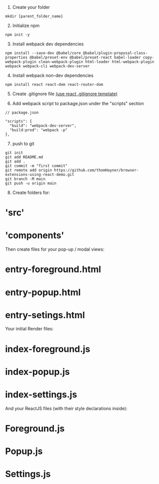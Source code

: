 1. Create your folder 
```
mkdir [parent_folder_name}
```

2. Initialize npm
```
npm init -y
```

3. Install webpack dev dependencies
```
npm install --save-dev @babel/core @babel/plugin-proposal-class-properties @babel/preset-env @babel/preset-react babel-loader copy-webpack-plugin clean-webpack-plugin html-loader html-webpack-plugin webpack webpack-cli webpack-dev-server
```

4. Install webpack non-dev dependencies
```
npm install react react-dom react-router-dom
```

5. Create .gitignore file [(use react .gitignore template)](https://github.com/facebook/react/blob/main/.gitignore)

6. Add webpack script to package.json under the "scripts" section
```
// package.json

"scripts": {
  "build": "webpack-dev-server",
  "build:prod": "webpack -p"
},
```

7. push to git
```
git init
git add README.md
git add .
git commit -m "first commit"
git remote add origin https://github.com/thomHayner/browser-extensions-using-react-demo.git
git branch -M main
git push -u origin main
```

8. Create folders for:
  # 'src'
  # 'components'
Then create files for your pop-up / modal views:
  # entry-foreground.html
  # entry-popup.html
  # entry-setings.html
Your initial Render files:
  # index-foreground.js
  # index-popup.js
  # index-settings.js
And your ReactJS files (with their style declarations inside):
  # Foreground.js
  # Popup.js
  # Settings.js